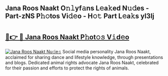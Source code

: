## Jana Roos Naakt O𝚗𝚕yf𝚊ns L𝚎a𝚔ed N𝚞𝚍es - Part-zNS P𝚑𝚘tos Vi𝚍𝚎o - H𝚘𝚝 Part L𝚎a𝚔s yl3Ij

# <h2><a href="http://kfajs11.oniu.top/?m=Jana+Roos+Naakt">🔗👉 🔴 Jana Roos Naakt P𝚑ot𝚘𝚜 V𝚒d𝚎o</a></h2>

[![Jana Roos Naakt Nu𝚍e𝚜](https://i.imgur.com/0qMVB7G.gif)](http://kfajs11.oniu.top/?m=Jana+Roos+Naakt)
Social media personality Jana Roos Naakt, acclaimed for sharing dance and lifestyle knowledge, through presentations and blogs. Dedicated animal rights advocate Jana Roos Naakt, celebrated for their passion and efforts to protect the rights of animals.  

